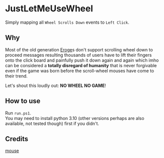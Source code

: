 # JustLetMeUseWheel

Simply mapping all `Wheel Scrolls Down` events to `Left Click`.

## Why

Most of the old generation [Eroge](https://en.wikipedia.org/wiki/Eroge)s don't support scrolling wheel down to proceed messages resulting thousands of users have to lift their fingers onto the click board and painfully push it down again and again which imho can be considered a **totally disregard of humanity** that is never forgivable even if the game was born before the scroll-wheel mouses have come to their trend.

Let's shout this loudly out: **NO WHEEL NO GAME**!

## How to use

Run `run.ps1`.  
You may need to install python 3.10 (other versions perhaps are also available, not tested though) first if you didn't.

## Credits

[mouse](https://github.com/boppreh/mouse)
